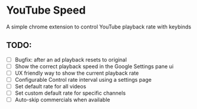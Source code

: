 # YouTube Speed

A simple chrome extension to control YouTube playback rate with keybinds


## TODO:

- [ ] Bugfix: after an ad playback resets to original
- [ ] Show the correct playback speed in the Google Settings pane ui
- [ ] UX friendly way to show the current playback rate
- [ ] Configurable Control rate interval using a settings page
- [ ] Set default rate for all videos
- [ ] Set custom default rate for specific channels
- [ ] Auto-skip commercials when available
